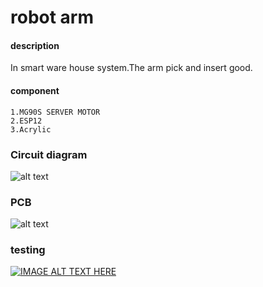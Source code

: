 # robot arm


#### **description**
In smart ware house system.The arm pick and insert good.  

#### **component**
    1.MG90S SERVER MOTOR
    2.ESP12
    3.Acrylic
    
   
### **Circuit diagram**   

 ![alt text](https://github.com/cepdnaclk/e16-3yp-smart-pharmaceutical-warehousing/blob/main/Hardware/Arm/circuit%20diagram/Schematic_emb_3y_project_2020-11-04_04-20-50.png?raw=true)

### **PCB**

 ![alt text](https://github.com/cepdnaclk/e16-3yp-smart-pharmaceutical-warehousing/blob/main/Hardware/Arm/circuit%20diagram/PCB_PCB_2020-11-04_03-30-44_2020-11-04_06-34-09.png?raw=true)

### **testing**

[![IMAGE ALT TEXT HERE](https://github.com/cepdnaclk/e16-3yp-smart-pharmaceutical-warehousing/blob/main/Hardware/Arm/testing/gripper/20201105_095757.jpg)](https://youtu.be/aFNMJLarVNU)